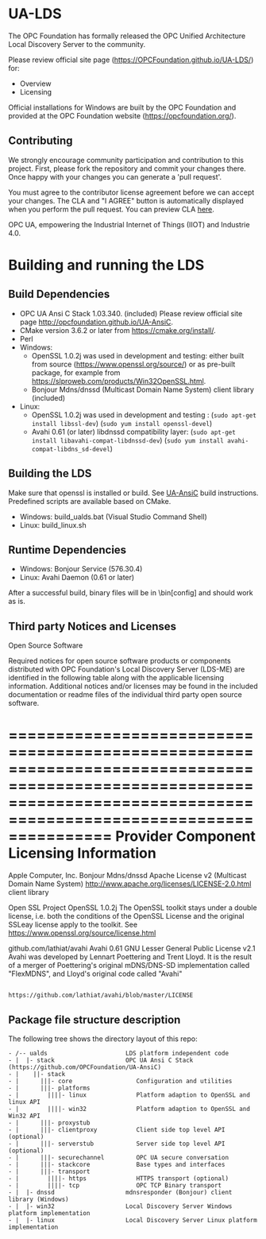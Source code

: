 # UA-LDS

The OPC Foundation has formally released the OPC Unified Architecture Local Discovery Server to the community.

Please review official site page (https://OPCFoundation.github.io/UA-LDS/) for:
 * Overview
 * Licensing

Official installations for Windows are built by the OPC Foundation and provided at the OPC Foundation website (https://opcfoundation.org/).
 
## Contributing

We strongly encourage community participation and contribution to this project. First, please fork the repository and commit your changes there. Once happy with your changes you can generate a 'pull request'.

You must agree to the contributor license agreement before we can accept your changes. The CLA and "I AGREE" button is automatically displayed when you perform the pull request. You can preview CLA [here](https://opcfoundation.org/license/cla/ContributorLicenseAgreementv1.0.pdf).

OPC UA, empowering the Industrial Internet of Things (IIOT) and Industrie 4.0.

# Building and running the LDS

## Build Dependencies

 * OPC UA Ansi C Stack 1.03.340. (included) Please review official site page http://opcfoundation.github.io/UA-AnsiC.
 * CMake version 3.6.2 or later from https://cmake.org/install/.
 * Perl
 * Windows:
    - OpenSSL 1.0.2j was used in development and testing: either built from source (https://www.openssl.org/source/) or as pre-built package, for example from https://slproweb.com/products/Win32OpenSSL.html.
    - Bonjour Mdns/dnssd (Multicast Domain Name System) client library (included)
 * Linux:
    - OpenSSL 1.0.2j was used in development and testing : (```sudo apt-get install libssl-dev```) (```sudo yum install openssl-devel```)  
    - Avahi 0.61 (or later) libdnssd compatibility layer: (```sudo apt-get install libavahi-compat-libdnssd-dev```) (```sudo yum install avahi-compat-libdns_sd-devel```)  
 
## Building the LDS

Make sure that openssl is installed or build. See [UA-AnsiC](https://github.com/OPCFoundation/UA-AnsiC/) build instructions.
<br/>
Predefined scripts are available based on CMake. 
 * Windows: build\_ualds.bat (Visual Studio Command Shell)
 * Linux: build\_linux.sh

## Runtime Dependencies

 * Windows: Bonjour Service (576.30.4)
 * Linux: Avahi Daemon (0.61 or later)

After a successful build, binary files will be in <build-folder>\bin\[config] and should work as is.

## Third party Notices and Licenses

Open Source Software

Required notices for open source software products or components distributed with OPC Foundation's Local Discovery Server (LDS-ME) are identified in the following table along with the applicable licensing information. 
Additional notices and/or licenses may be found in the included documentation or readme files of the individual third party open source software.

=======================================================================================================================================================================
Provider		      Component			        Licensing Information
=======================================================================================================================================================================
Apple Computer, Inc.	      Bonjour Mdns/dnssd 		Apache License v2
			      (Multicast Domain Name System)    http://www.apache.org/licenses/LICENSE-2.0.html
			      client library  			
							

Open SSL Project	      OpenSSL 1.0.2j   		        The OpenSSL toolkit stays under a double license, i.e. both the conditions of
  							        the OpenSSL License and the original SSLeay license apply to the toolkit.
  							        See https://www.openssl.org/source/license.html

github.com/lathiat/avahi      Avahi 0.61			GNU Lesser General Public License v2.1
								Avahi was developed by Lennart Poettering and Trent Lloyd. 
							        It is the result of a merger of Poettering's original mDNS/DNS-SD implementation called "FlexMDNS", 
							        and Lloyd's original code called "Avahi" 
							        
							        https://github.com/lathiat/avahi/blob/master/LICENSE


## Package file structure description

The following tree shows the directory layout of this repo:

```
- /-- ualds                      LDS platform independent code
- |  |- stack                    OPC UA Ansi C Stack (https://github.com/OPCFoundation/UA-AnsiC)
- |    ||- stack
- |      |||- core                  Configuration and utilities
- |      |||- platforms
- |        ||||- linux              Platform adaption to OpenSSL and linux API
- |        ||||- win32              Platform adaption to OpenSSL and Win32 API
- |      |||- proxystub
- |      |||- clientproxy           Client side top level API (optional)
- |      |||- serverstub            Server side top level API (optional)
- |      |||- securechannel         OPC UA secure conversation
- |      |||- stackcore             Base types and interfaces
- |      |||- transport
- |        ||||- https              HTTPS transport (optional)
- |        ||||- tcp                OPC TCP Binary transport
- |  |- dnssd                    mdnsresponder (Bonjour) client library (Windows)
- |  |- win32                    Local Discovery Server Windows platform implementation
- |  |- linux                    Local Discovery Server Linux platform implementation
```